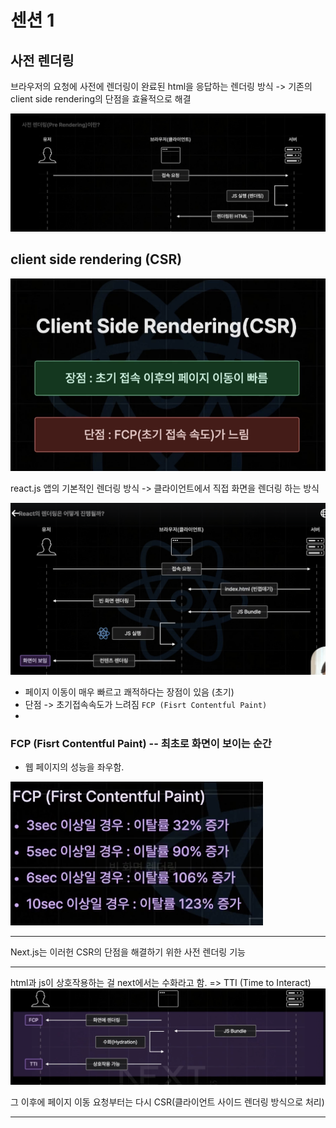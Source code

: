 # 센션 1

## 사전 렌더링

브라우저의 요청에 사전에 렌더링이 완료된 html을 응답하는 렌더링 방식
-> 기존의 client side rendering의 단점을 효율적으로 해결

![alt text](image-1.png)

## client side rendering (CSR)

![alt text](image-4.png)

react.js 앱의 기본적인 렌더링 방식
-> 클라이언트에서 직접 화면을 렌더링 하는 방식

![alt text](image-2.png)

- 페이지 이동이 매우 빠르고 쾌적하다는 장점이 있음 (초기)
- 단점 -> 초기접속속도가 느려짐 `FCP (Fisrt Contentful Paint)`
-

### FCP (Fisrt Contentful Paint) -- 최초로 화면이 보이는 순간

- 웹 페이지의 성능을 좌우함.

![alt text](image-3.png)

---

Next.js는 이러헌 CSR의 단점을 해결하기 위한 사전 렌더링 기능

---

html과 js이 상호작용하는 걸 next에서는 수화라고 함.
=> TTI (Time to Interact)
![alt text](image-5.png)

그 이후에 페이지 이동 요청부터는 다시 CSR(클라이언트 사이드 렌더링 방식으로 처리)

---
